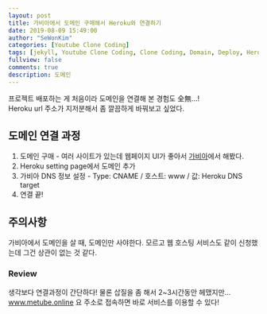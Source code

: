 ```yaml
---
layout: post
title: 가비아에서 도메인 구매해서 Heroku와 연결하기
date: 2019-08-09 15:49:00
author: "SeWonKim"
categories: [Youtube Clone Coding]
tags: [jekyll, Youtube Clone Coding, Clone Coding, Domain, Deploy, Heroku]
fullview: false
comments: true
description: 도메인
---
```


프로젝트 배포하는 게 처음이라 도메인을 연결해 본 경험도 全無...!     
Heroku url 주소가 지저분해서 좀 깔끔하게 바꿔보고 싶었다.    

## 도메인 연결 과정

1. 도메인 구매 - 여러 사이트가 있는데 웹페이지 UI가 좋아서 [가비아](https://www.gabia.com/)에서 해봤다.
2. Heroku setting page에서 도메인 추가
3. 가비아 DNS 정보 설정 - Type: CNAME / 호스트: www / 값: Heroku DNS target
4. 연결 끝!

## 주의사항

가비아에서 도메인을 살 때, 도메인만 사야한다. 모르고 웹 호스팅 서비스도 같이 신청했는데 그건 상관이 없는 것 같다.     

### Review

생각보다 연결과정이 간단하다! 물론 삽질을 좀 해서 2~3시간동안 헤맸지만...     
www.metube.online 요 주소로 접속하면 바로 서비스를 이용할 수 있다!